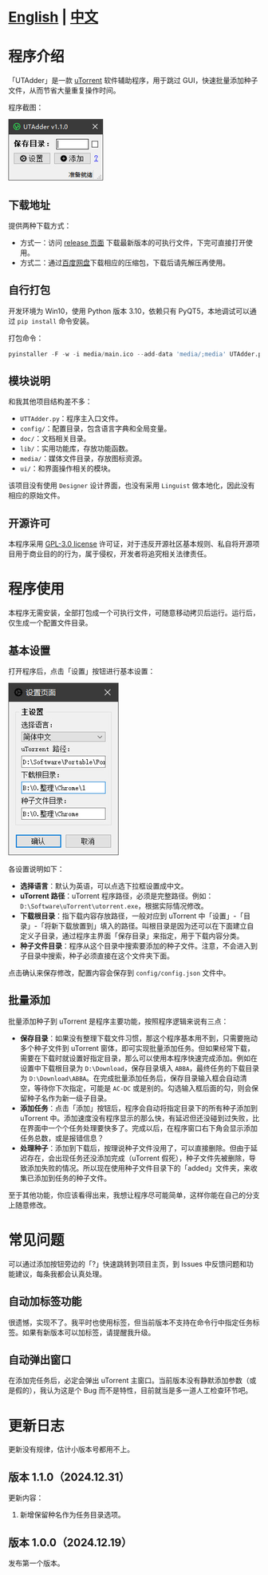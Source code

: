 # [English](https://github.com/hxz393/UTAdder/blob/main/README_EN.md) | [中文](https://github.com/hxz393/UTAdder/blob/main/README.md)

# 程序介绍

「UTAdder」是一款 [uTorrent](utorrent.com) 软件辅助程序，用于跳过 GUI，快速批量添加种子文件，从而节省大量重复操作时间。

程序截图：

![main_window](doc/main.jpg)

## 下载地址

提供两种下载方式：

- 方式一：访问 [release 页面](https://github.com/hxz393/UTAdder/releases) 下载最新版本的可执行文件，下完可直接打开使用。
- 方式二：通过[百度网盘](https://pan.baidu.com/s/1RK7uBqaqgqJHLJbadXI48g?pwd=6666)下载相应的压缩包，下载后请先解压再使用。

## 自行打包

开发环境为 Win10，使用 Python 版本 3.10，依赖只有 PyQT5，本地调试可以通过 `pip install` 命令安装。

打包命令：

```python
pyinstaller -F -w -i media/main.ico --add-data 'media/;media' UTAdder.py
```

## 模块说明

和我其他项目结构差不多：

- `UTTAdder.py`：程序主入口文件。
- `config/`：配置目录，包含语言字典和全局变量。
- `doc/`：文档相关目录。
- `lib/`：实用功能库，存放功能函数。
- `media/`：媒体文件目录，存放图标资源。
- `ui/`：和界面操作相关的模块。

该项目没有使用 `Designer` 设计界面，也没有采用 `Linguist` 做本地化，因此没有相应的原始文件。

## 开源许可

本程序采用 [GPL-3.0 license](https://github.com/hxz393/UTAdder/blob/master/LICENSE) 许可证，对于违反开源社区基本规则、私自将开源项目用于商业目的的行为，属于侵权，开发者将追究相关法律责任。



# 程序使用

本程序无需安装，全部打包成一个可执行文件，可随意移动拷贝后运行。运行后，仅生成一个配置文件目录。

## 基本设置

打开程序后，点击「设置」按钮进行基本设置：

![settings](doc/setup.jpg)

各设置说明如下：

- **选择语言**：默认为英语，可以点选下拉框设置成中文。
- **uTorrent 路径**：uTorrent 程序路径，必须是完整路径。例如：`D:\Software\uTorrent\utorrent.exe`，根据实际情况修改。
- **下载根目录**：指下载内容存放路径，一般对应到 uTorrent 中「设置」-「目录」-「将新下载放置到」填入的路径。叫根目录是因为还可以在下面建立自定义子目录，通过程序主界面「保存目录」来指定，用于下载内容分类。
- **种子文件目录**：程序从这个目录中搜索要添加的种子文件。注意，不会进入到子目录中搜索，种子必须直接在这个文件夹下面。

点击确认来保存修改，配置内容会保存到 `config/config.json` 文件中。

## 批量添加

批量添加种子到 uTorrent 是程序主要功能，按照程序逻辑来说有三点：

- **保存目录**：如果没有整理下载文件习惯，那这个程序基本用不到，只需要拖动多个种子文件到 uTorrent 窗体，即可实现批量添加任务。但如果经常下载，需要在下载时就设置好指定目录，那么可以使用本程序快速完成添加。例如在设置中下载根目录为 `D:\Download`，保存目录填入 `ABBA`，最终任务的下载目录为 `D:\Download\ABBA`。在完成批量添加任务后，保存目录输入框会自动清空，等待你下次指定，可能是 `AC-DC` 或是别的。勾选输入框后面的勾，则会保留种子名作为新一级子目录。
- **添加任务**：点击「添加」按钮后，程序会自动将指定目录下的所有种子添加到 uTorrent 中。添加速度没有程序显示的那么快，有延迟但还没碰到过失败，比在界面中一个个任务处理要快多了。完成以后，在程序窗口右下角会显示添加任务总数，或是报错信息？
- **处理种子**：添加到下载后，按理说种子文件没用了，可以直接删除。但由于延迟存在，会出现任务还没添加完成（uTorrent 假死），种子文件先被删除，导致添加失败的情况。所以现在使用种子文件目录下的「added」文件夹，来收集已添加到任务的种子文件。

至于其他功能，你应该看得出来，我想让程序尽可能简单，这样你能在自己的分支上随意修改。



# 常见问题

可以通过添加按钮旁边的「?」快速跳转到项目主页，到 Issues 中反馈问题和功能建议，每条我都会认真处理。

## 自动加标签功能

很遗憾，实现不了。我平时也使用标签，但当前版本不支持在命令行中指定任务标签。如果有新版本可以加标签，请提醒我升级。

## 自动弹出窗口

在添加完任务后，必定会弹出 uTorrent 主窗口。当前版本没有静默添加参数（或是假的），我认为这是个 Bug 而不是特性，目前就当是多一道人工检查环节吧。



# 更新日志

更新没有规律，估计小版本号都用不上。

## 版本 1.1.0（2024.12.31）

更新内容：

1. 新增保留种名作为任务目录选项。

## 版本 1.0.0（2024.12.19）

发布第一个版本。